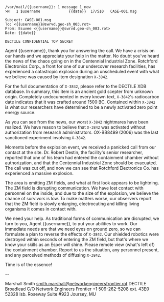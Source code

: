 ```
/var/mail/{{username}}: 1 message 1 new
>N   1 $username             {{date}}  17/510   CASE-001.msg

Subject: CASE-001.msg
To: <{{username}}@swrvd.geo-sh_003.rot>
From: Esuvee <{{username}}@swrvd.geo-sh_003.rot>
Date: {{date}}

DECTILE CONFIDENTIAL TOP SECRET
```

Agent {{username}}, thank you for answering the call. We have a crisis on our hands and we appreciate your help in the matter. No doubt you've heard the news of the chaos going on in the Centennial Industrial Zone. Rotchford Electronics Corp., a front for one of our undercover research facilities, has experienced a catastropic explosion during an unscheduled event with what we believe was caused by item designation `X-3842`.

For the full documentation of `X-3842`, please refer to the DECTILE XDB database. In summary, this item is an ancient gold scepter from unknown origin. Completely undocumented in every known text, `X-3842`'s radiocarbon date indicates that it was crafted around 1500 BC. Contained within `X-3842` is what our researchers have determined to be a newly activated zero point energy source.

As you can see from the news, our worst `X-3842` nightmares have been realized. We have reason to believe that `X-3842` was activated without authorization from research administrators. OX-BB8499 (2006) was the last sanctioned experiment involving `X-3842`.

Moments before the explosion event, we received a panicked call from our contact at the site. Dr. Robert Destin, the facility's senior researcher, reported that one of his team had entered the containment chamber without authorization, and that the Centennial Industrial Zone should be evacuated. The call was cut off, and now we can see that Rotchford Electronics Co. has experienced a massive explosion.

The area is emitting ZM fields, and what at first look appears to be lightning. The ZM field is disrupting communication. We have lost contact with personnel on the inside, and due to the size of the explosion, we believe the chance of survivors is low. To make matters worse, our observers report that the ZM field is slowly enlarging, electrocuting and killing living organisms it comes in contact with.

We need your help. As traditional forms of communication are disrupted, we turn to you, Agent {{username}}, to put your abilities to work. Our immediate needs are that we need eyes on ground zero, so we can formulate a plan to reverse the effects of `X-3842`. Our shielded robotics were destroyed within seconds of entering the ZM field, but that's where we know your skills as an Esper will shine. Please remote view (what's left of) the containment chamber. Report to us the situation, any personnel present, and any perceived methods of diffusing `X-3842`.


Time is of the essence!

--

Marshall Smith
smith.marshall@networkengineersfrontier.rot
DECTILE Broadlead C/O Network Engineers Frontier
+1 509-262-5208 ext. 43E0
52328 lsb. Roseway Suite #923
Joursey, MU
